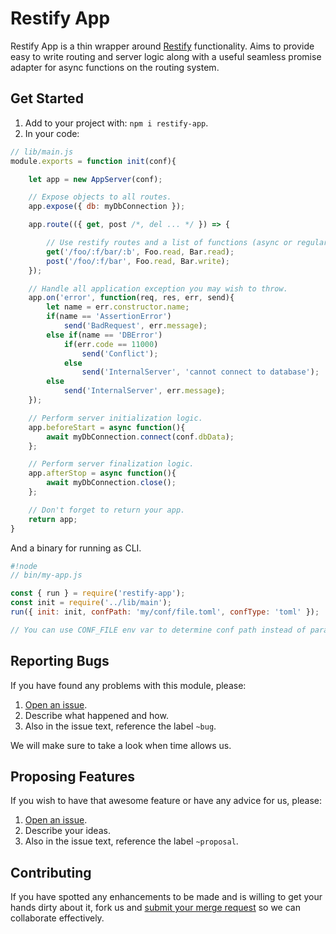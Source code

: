 
# Restify App

Restify App is a thin wrapper around [Restify](http://restify.com) functionality. Aims to provide easy to write routing and server logic along with a useful
seamless promise adapter for async functions on the routing system.

## Get Started
1. Add to your project with: `npm i restify-app`.
2. In your code:

```js
// lib/main.js
module.exports = function init(conf){

    let app = new AppServer(conf);

    // Expose objects to all routes.
    app.expose({ db: myDbConnection });

    app.route(({ get, post /*, del ... */ }) => {

        // Use restify routes and a list of functions (async or regular no matter).
        get('/foo/:f/bar/:b', Foo.read, Bar.read);
        post('/foo/:f/bar', Foo.read, Bar.write);
    });

    // Handle all application exception you may wish to throw.
    app.on('error', function(req, res, err, send){
        let name = err.constructor.name;
        if(name == 'AssertionError')
            send('BadRequest', err.message);
        else if(name == 'DBError')
            if(err.code == 11000)
                send('Conflict');
            else
                send('InternalServer', 'cannot connect to database');
        else
            send('InternalServer', err.message);
    });

    // Perform server initialization logic.
    app.beforeStart = async function(){
        await myDbConnection.connect(conf.dbData);
    };

    // Perform server finalization logic.
    app.afterStop = async function(){
        await myDbConnection.close();
    };

    // Don't forget to return your app.
    return app;
}
```

And a binary for running as CLI.

```js
#!node
// bin/my-app.js

const { run } = require('restify-app');
const init = require('../lib/main');
run({ init: init, confPath: 'my/conf/file.toml', confType: 'toml' });

// You can use CONF_FILE env var to determine conf path instead of parameter.
```

## Reporting Bugs
If you have found any problems with this module, please:

1. [Open an issue](https://gitlab.com/GCSBOSS/rstify-app/issues/new).
2. Describe what happened and how.
3. Also in the issue text, reference the label `~bug`.

We will make sure to take a look when time allows us.

## Proposing Features
If you wish to have that awesome feature or have any advice for us, please:
1. [Open an issue](https://gitlab.com/GCSBOSS/rstify-app/issues/new).
2. Describe your ideas.
3. Also in the issue text, reference the label `~proposal`.

## Contributing
If you have spotted any enhancements to be made and is willing to get your hands dirty about it, fork us and [submit your merge request](https://gitlab.com/GCSBOSS/rstify-app/merge_requests/new) so we can collaborate effectively.
